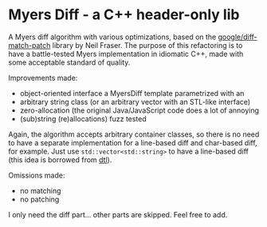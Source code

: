# Myers Diff - a C++ header-only lib

A Myers diff algorithm with various optimizations, based on the
[google/diff-match-patch](https://github.com/google/diff-match-patch) library
by Neil Fraser.  The purpose of this refactoring is to have a battle-tested
Myers implementation in idiomatic C++, made with some acceptable standard of
quality.

Improvements made:

* object-oriented interface a MyersDiff<String> template parametrized with an
* arbitrary string class (or an arbitrary vector with an STL-like interface)
* zero-allocation (the original Java/JavaScript code does a lot of annoying
* (sub)string (re)allocations) fuzz tested

Again, the algorithm accepts arbitrary container classes, so there is no need to have a separate implementation for a line-based diff and char-based diff, for example.
Just use `std::vector<std::string>` to have a line-based diff (this idea is borrowed from [dtl](https://github.com/cubicdaiya/dtl)).

Omissions made:

* no matching
* no patching

I only need the diff part... other parts are skipped. Feel free to add.
